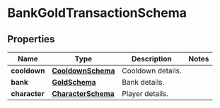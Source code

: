 

# BankGoldTransactionSchema


## Properties

| Name | Type | Description | Notes |
|------------ | ------------- | ------------- | -------------|
|**cooldown** | [**CooldownSchema**](CooldownSchema.md) | Cooldown details. |  |
|**bank** | [**GoldSchema**](GoldSchema.md) | Bank details. |  |
|**character** | [**CharacterSchema**](CharacterSchema.md) | Player details. |  |




